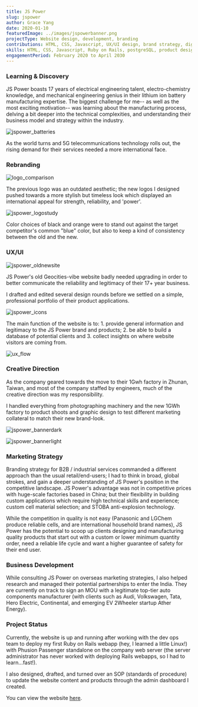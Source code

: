 ```yaml
---
title: JS Power
slug: jspower
author: Grace Yang
date: 2020-01-10
featuredImage: ../images/jspowerbanner.png
projectType: Website design, development, branding
contributions: HTML, CSS, Javascript, UX/UI design, brand strategy, digital marketing, internationalization
skills: HTML, CSS, Javascript, Ruby on Rails, postgreSQL, product design sprint, Sketch, Figma, Illustrator
engagementPeriod: February 2020 to April 2030
---
```


### Learning & Discovery

JS Power boasts 17 years of electrical engineering talent, electro-chemistry knowledge, and mechanical engineering genius in their lithium ion battery manufacturing expertise. The biggest challenge for me-- as well as the most exciting motivation-- was learning about the manufacturing process, delving a bit deeper into the technical complexities, and understanding their business model and strategy within the industry.

![jspower_batteries](../images/projects/jsp_celltrio.jpg)

As the world turns and 5G telecommunications technology rolls out, the rising demand for their services needed a more international face.


### Rebranding

![logo_comparison](../images/projects/jsp_logo_compare.png)

The previous logo was an outdated aesthetic; the new logos I designed pushed towards a more stylish but timeless look which displayed an international appeal for strength, reliability, and 'power'.

![jspower_logostudy](../images/projects/jsp_logostudy.png)

Color choices of black and orange were to stand out against the target competitor's common "blue" color, but also to keep a kind of consistency between the old and the new.

### UX/UI

![jspower_oldnewsite](../images/projects/jsp_oldsite.png)

JS Power's old Geocities-vibe website badly needed upgrading in order to better communicate the reliability and legitimacy of their 17+ year business.

I drafted and edited several design rounds before we settled on a simple, professional portfolio of their product applications.

![jspower_icons](../images/projects/jsp_icons.png)

The main function of the website is to: 1. provide general information and legitimacy to the JS Power brand and products; 2. be able to build a database of potential clients and 3. collect insights on where website visitors are coming from.

![ux_flow](../images/projects/jsp_ux.png)

### Creative Direction

As the company geared towards the move to their 1Gwh factory in Zhunan, Taiwan, and most of the company staffed by engineers, much of the creative direction was my responsibility.


I handled everything from photographing machinery and the new 1GWh factory to product shoots and graphic design to test different marketing collateral to match their new brand-look.

![jspower_bannerdark](../images/projects/jsp_banner1.png)

![jspower_bannerlight](../images/projects/jsp_banner2.png)

### Marketing Strategy

Branding strategy for B2B / industrial services commanded a different approach than the usual retail/end-users; I had to think in broad, global strokes, and gain a deeper understanding of JS Power's position in the competitive landscape. JS Power's advantage was not in competitive prices with huge-scale factories based in China; but their flexibility in building custom applications which require high technical skills and experience; custom cell material selection; and STOBA anti-explosion technology.

While the competition in quality is not easy (Panasonic and LGChem produce reliable cells, and are international household brand names),  JS Power has the potential to scoop up clients designing and manufacturing quality products that start out with a custom or lower minimum quantity order, need a reliable life cycle and want a higher guarantee of safety for their end user.

### Business Development

While consulting JS Power on overseas marketing strategies, I also helped research and managed their potential partnerships to enter the India. They are currently on track to sign an MOU with a legitimate top-tier auto components manufacturer (with clients such as Audi, Volkswagen, Tata, Hero Electric, Continental, and emerging EV 2Wheeler startup Ather Energy).

### Project Status

Currently, the website is up and running after working with the dev ops team to deploy my first Ruby on Rails webapp (hey, I learned a little Linux!) with Phusion Passenger standalone on the company web server (the server administrator has never worked with deploying Rails webapps, so I had to learn...fast!). 

I also designed, drafted, and turned over an SOP (standards of procedure) to update the website content and products through the admin dashboard I created. 

You can view the website [here](http://www.jspower.com.tw). 
